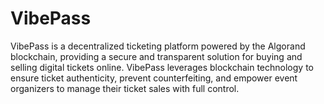 # VibePass
VibePass is a decentralized ticketing platform powered by the Algorand blockchain, providing a secure and transparent solution for buying and selling digital tickets online. VibePass leverages blockchain technology to ensure ticket authenticity, prevent counterfeiting, and empower event organizers to manage their ticket sales with full control.
